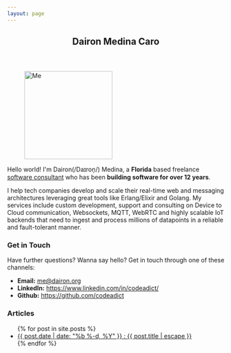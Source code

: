 ```yaml
---
layout: page
---
```


<header>
  <h2>Dairon Medina Caro</h2>
</header>


<p>
<div class="photo"><figure><img src="{{ site.url }}/imgs/photo.png" alt="Me" sizes="(max-width: 204px) 100vw, 204px" width="204" height="204"></figure></div>
Hello world! I'm Dairon(/Daɪron̩/) Medina, a <b>Florida</b> based freelance <a href="https://redclawtech.com">software consultant</a> who has been <b>building software for over 12 years</b>.
</p>
<p>
 I help tech companies develop and scale their real-time web and messaging architectures leveraging great tools like Erlang/Elixir and Golang. My services include custom development, support and consulting on Device to Cloud communication, Websockets, MQTT, WebRTC and highly scalable IoT backends that need to ingest and process millions of datapoints in a reliable and fault-tolerant manner.
</p>

<h3 id="contact-info">Get in Touch</h3>
Have further questions? Wanna say hello? Get in touch through one of these channels:
<ul class="contact">
<li><strong>Email:</strong> <a href="mailto:me@dairon.org">me@dairon.org</a></li>
<li><strong>LinkedIn:</strong> <a href="https://www.linkedin.com/in/codeadict/">https://www.linkedin.com/in/codeadict/</a></li>
<li><strong>Github:</strong> <a href="https://github.com/codeadict">https://github.com/codeadict</a></li>
</ul>

<h3 id="articles">Articles</h3>
<ul>
{% for post in site.posts %}
<li>
<a class="text-gray-dark" href="{{ post.url | relative_url }}">
{{ post.date | date: "%b %-d, %Y" }} : {{ post.title | escape }}
</a>
</li>
{% endfor %}
</ul>